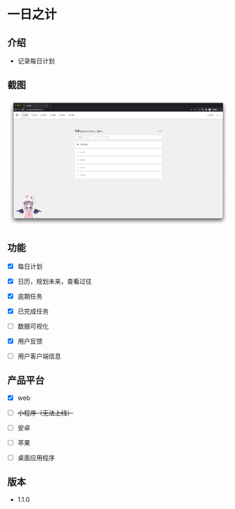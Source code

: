 # 一日之计

## 介绍

* 记录每日计划



## 截图

![](./ScreenShot.png)

## 功能

- [x] 每日计划
- [x] 日历，规划未来，查看过往
- [x] 逾期任务
- [x] 已完成任务
- [ ] 数据可视化
- [x] 用户反馈
- [ ] 用户客户端信息



## 产品平台

- [x] web
- [ ] ~~小程序（无法上线）~~
- [ ] 安卓
- [ ] 苹果
- [ ] 桌面应用程序



## 版本

* 1.1.0

